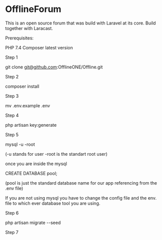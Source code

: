 # OfflineForum

This is an open source forum that was build with Laravel at its core. Build together with Laracast.

Prerequisites:

PHP 7.4
Composer latest version

Step 1

git clone git@github.com:OfflineONE/Offline.git

Step 2

composer install

Step 3

mv .env.example .env

Step 4

php artisan key:generate

Step 5

mysql -u -root 

(-u stands for user -root is the standart root user)

once you are inside the mysql

CREATE DATABASE pool;

(pool is just the standard database name for our app referencing from the .env file)

If you are not using mysql you have to change the config file and the env. file to which ever database tool you are using.

Step 6

php artisan migrate --seed

Step 7




